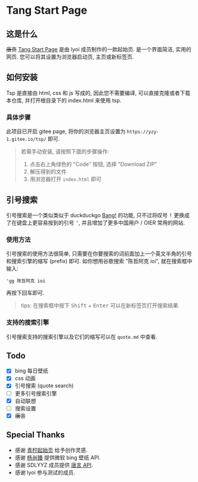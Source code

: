 # Tang Start Page

## 这是什么

~~唐页~~ [Tang Start Page](https://github.com/SDLYYZ/tsp) 是由 lyoi 成员制作的一款起始页. 是一个界面简洁, 实用的网页. 您可以将其设置为浏览器启动页, 主页或新标签页.

## 如何安装

Tsp 是直接由 html, css 和 js 写成的, 因此您不需要编译, 可以直接克隆或者下载本仓库, 并打开根目录下的 index.html 来使用 tsp.

### 具体步骤

此项目已开启 gitee page, 将你的浏览器主页设置为 `https://yzy-1.gitee.io/tsp/` 即可.

> 若需手动安装, 请按照下面的步骤操作:
>
> 1. 点击右上角绿色的 "Code" 按钮, 选择 "Download ZIP"
> 1. 解压得到的文件
> 1. 用浏览器打开 `index.html` 即可

## 引号搜索

引号搜索是一个类似类似于 duckduckgo [Bang!](https://duckduckgo.com/bang) 的功能, 只不过将叹号 <kbd>!</kbd> 更换成了在键盘上更容易按到的引号 <kbd>'</kbd>, 并且增加了更多中国用户 / OIER 常用的网站.

### 使用方法

引号搜索的使用方法很简单, 只需要在你要搜索的词前面加上一个英文半角的引号和搜索引擎的缩写 (prefix) 即可. 如你想用谷歌搜索 "陈哲阿克 ioi", 就在搜索框中输入:

```
'gg 陈哲阿克 ioi
```

再按下回车即可.

> tips: 在搜索框中按下 <kbd>Shift</kbd> + <kbd>Enter</kbd> 可以在新标签页打开搜索结果.

### 支持的搜索引擎

引号搜索支持的搜索引擎以及它们的缩写可以在 `quote.md` 中查看.

## Todo

- [x] bing 每日壁纸
- [x] css 动画
- [x] 引号搜索 (quote search)
- [ ] 更多引号搜索引擎
- [x] 自动联想
- [ ] 搜索设置
- [x] ~~唐言~~

## Special Thanks

- 感谢 [青柠起始页](https://a.maorx.cn) 给予创作灵感.
- 感谢 [杨尚臻](https://www.yangshangzhen.com/bing) 提供微软 bing 壁纸 API.
- 感谢 SDLYYZ 成员提供 [唐言 API](https://github.com/SDLYYZ/Tangokoto).
- 感谢 lyoi 参与测试的成员.
